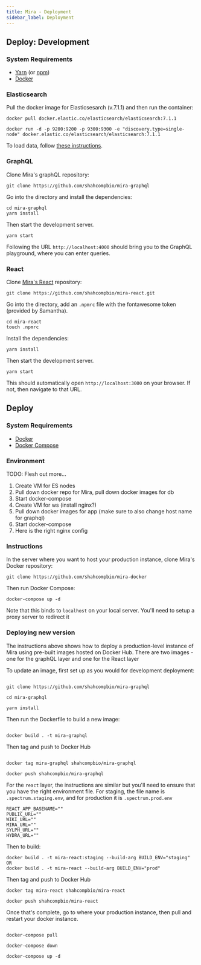 ```yaml
---
title: Mira - Deployment
sidebar_label: Deployment
---
```


## Deploy: Development

### System Requirements

- [Yarn](https://yarnpkg.com/en/) (or [npm](https://www.npmjs.com/))
- [Docker](https://docker.com)

### Elasticsearch

Pull the docker image for Elasticsesarch (v.7.1.1) and then run the container:

```
docker pull docker.elastic.co/elasticsearch/elasticsearch:7.1.1

docker run -d -p 9200:9200 -p 9300:9300 -e "discovery.type=single-node" docker.elastic.co/elasticsearch/elasticsearch:7.1.1
```

To load data, follow [these instructions](mira/loading-data.md).

### GraphQL

Clone Mira's graphQL repository:

```
git clone https://github.com/shahcompbio/mira-graphql
```

Go into the directory and install the dependencies:

```
cd mira-graphql
yarn install
```

Then start the development server.

```
yarn start
```

Following the URL `http://localhost:4000` should bring you to the GraphQL playground, where you can enter queries.

### React

Clone [Mira's React](https://github.com/shahcompbio/mira-react) repository:

```
git clone https://github.com/shahcompbio/mira-react.git
```

Go into the directory, add an `.npmrc` file with the fontawesome token (provided by Samantha).

```
cd mira-react
touch .npmrc
```

Install the dependencies:

```
yarn install
```

Then start the development server.

```
yarn start
```

This should automatically open `http://localhost:3000` on your browser. If not, then navigate to that URL.

## Deploy

### System Requirements

- [Docker](https://docker.com)
- [Docker Compose](https://docs.docker.com/compose/)

### Environment

TODO: Flesh out more...

1. Create VM for ES nodes
2. Pull down docker repo for Mira, pull down docker images for db
3. Start docker-compose
4. Create VM for ws (install nginx?)
5. Pull down docker images for app (make sure to also change host name for graphql)
6. Start docker-compose
7. Here is the right nginx config

### Instructions

In the server where you want to host your production instance, clone Mira's Docker repository:

```
git clone https://github.com/shahcompbio/mira-docker
```

Then run Docker Compose:

```
docker-compose up -d
```

Note that this binds to `localhost` on your local server. You'll need to setup a proxy server to redirect it

### Deploying new version

The instructions above shows how to deploy a production-level instance of Mira using pre-built images hosted on Docker Hub. There are two images - one for the graphQL layer and one for the React layer

To update an image, first set up as you would for development deployment:

```

git clone https://github.com/shahcompbio/mira-graphql

cd mira-graphql

yarn install

```

Then run the Dockerfile to build a new image:

```

docker build . -t mira-graphql

```

Then tag and push to Docker Hub

```

docker tag mira-graphql shahcompbio/mira-graphql

docker push shahcompbio/mira-graphql

```

For the `react` layer, the instructions are similar but you'll need to ensure that you have the right environment file. For staging, the file name is `.spectrum.staging.env`, and for production it is `.spectrum.prod.env`

```
REACT_APP_BASENAME=""
PUBLIC_URL=""
WIKI_URL=""
MIRA_URL=""
SYLPH_URL=""
HYDRA_URL=""
```

Then to build:

```
docker build . -t mira-react:staging --build-arg BUILD_ENV="staging"
OR
docker build . -t mira-react --build-arg BUILD_ENV="prod"
```

Then tag and push to Docker Hub

```
docker tag mira-react shahcompbio/mira-react

docker push shahcompbio/mira-react
```

Once that's complete, go to where your production instance, then pull and restart your docker instance.

```

docker-compose pull

docker-compose down

docker-compose up -d

```
